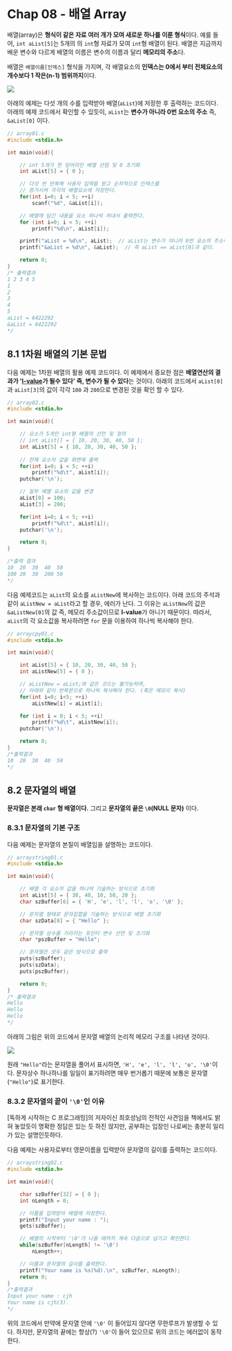 # Chap 08 - 배열 Array



배열(array)은 **형식이 같은 자료 여러 개가 모여 새로운 하나를 이룬 형식**이다. 예를 들어, `int aList[5]`는 5개의 의 `int`형 자료가 모여 `int`형 배열이 된다.  배열은 지금까지 배운 변수와 다르게 배열의 이름은 변수의 이름과 달리 **메모리의 주소**다. 

배열은 `배열이름[인덱스]` 형식을 가지며, 각 배열요소의 **인덱스는 0에서 부터 전체요소의 개수보다 1 작은(n-1) 범위까지**이다. 

![](./images/arrays.jpg)



아래의 예제는 다섯 개의 수를 입력받아 배열(`aList`)에 저장한 후 출력하는 코드이다. 아래의 예제 코드에서 확인할 수 있듯이,  `aList`는 **변수가 아니라 0번 요소의 주소** 즉, `&aList[0]` 이다.

```c
// array01.c
#include <stdio.h>

int main(void){

    // int 5개가 한 덩어리인 배열 선엄 및 0 초기화
    int aList[5] = { 0 };

    // 다섯 번 반복해 사용자 입력을 받고 순차적으로 인덱스를 
    // 증가시켜 각각의 배열요소에 저장한다. 
    for(int i=0; i < 5; ++i)
        scanf("%d", &aList[i]);

    // 배열에 담긴 내용을 요소 하나씩 꺼내서 출력한다.
    for (int i=0; i < 5; ++i)
        printf("%d\n", aList[i]);

    printf("aList = %d\n", aList);  // aList는 변수가 아니라 0번 요소의 주소이다.
    printf("&aList = %d\n", &aList);  // 즉 aList == aList[0]과 같다.

    return 0;
}
/* 출력결과
1 2 3 4 5
1
2
3
4
5
aList = 6422292
&aList = 6422292
*/
```





## 8.1 1차원 배열의 기본 문법

다음 예제는 1차원 배열의 활용 예제 코드이다. 이 예제에서 중요한 점은 **배열연산의 결과가 '[l-value](https://msdn.microsoft.com/ko-kr/library/bkbs2cds.aspx)가 될수 있다' 즉, 변수가 될 수 있다**는 것이다. 아래의 코드에서 `aList[0]` 과 `aList[3]`의 값이 각각 `100` 과 `200`으로 변경된 것을 확인 할 수 있다.

```c
// array02.c
#include <stdio.h>

int main(void){

    // 요소가 5개인 int형 배열의 선언 및 정의
    // int aList[] = { 10, 20, 30, 40, 50 };
    int aList[5] = { 10, 20, 30, 40, 50 };
    
    // 전체 요소의 값을 화면에 출력
    for(int i=0; i < 5; ++i)
        printf("%d\t", aList[i]);
    putchar('\n');

    // 일부 배열 요소의 값을 변경
    aList[0] = 100;
    aList[3] = 200;

    for(int i=0; i < 5; ++i)
        printf("%d\t", aList[i]);
    putchar('\n');

    return 0;
}

/*출력 결과
10	20	30	40	50	
100	20	30	200	50	
*/
```



다음 예제코드는 `aList`의 요소를 `aListNew`에 복사하는 코드이다. 아래 코드의 주석과 같이 `aListNew = aList`라고 할 경우, 에러가 난다. 그 이유는 `aListNew`의 값은 `&aListNew[0]`의 값 즉, 메모리 주소값이므로 **l-value**가 아니기 때문이다. 따라서, `aList`의 각 요소값을 복사하려면 `for` 문을 이용하여 하나씩 복사해야 한다.

```c
// arraycpy01.c
#include <stdio.h>

int main(void){

    int aList[5] = { 10, 20, 30, 40, 50 };
    int aListNew[5] = { 0 };

    // aListNew = aList;와 같은 코드는 불가능하며,
    // 아래와 같이 반복문으로 하나씩 복사해야 한다. (혹은 메모리 복사)
    for(int i=0; i<5; ++i)
        aListNew[i] = aList[i];

    for (int i = 0; i < 5; ++i)
        printf("%d\t", aListNew[i]);
    putchar('\n');

    return 0;
}
/*출력결과
10	20	30	40	50	
*/
```





## 8.2 문자열의 배열

**문자열은 본래 `char` 형 배열이다.** 그리고 **문자열의 끝은 `\0`(NULL 문자)** 이다. 



### 8.3.1 문자열의 기본 구조

다음 예제는 문자열의 본질이 배열임을 설명하는 코드이다.

```c
// arraystring01.c
#include <stdio.h>

int main(void){

    // 배열 각 요소의 값을 하나씩 기술하는 방식으로 초기화
    int aList[5] = { 30, 40, 10, 50, 20 };
    char szBuffer[6] = { 'H', 'e', 'l', 'l', 'o', '\0' };

    // 문자열 형태로 문자집합을 기술하는 방식으로 배열 초기화
    char szData[8] = { "Hello" };

    // 문자열 상수를 가리키는 포인터 변수 선언 및 초기화
    char *pszBuffer = "Hello";

    // 문자열은 모두 같은 방식으로 출력
    puts(szBuffer);
    puts(szData);
    puts(pszBuffer);

    return 0;
}
/* 출력결과
Hello
Hello
Hello
*/
```

아래의 그림은 위의 코드에서 문자열 배열의 논리적 메모리 구조를 나타낸 것이다. 

![](./images/string.png)



원래 `"Hello"`라는 문자열을 풀어서 표시하면, `'H', 'e', 'l', 'l', 'o', '\0'`이다. 문자상수 하나하나를 일일이 표기하려면 매우 번거롭기 때문에 보통은 문자열(`"Hello"`)로 표기한다.



### 8.3.2 문자열의 끝이 `'\0'`인 이유

[독하게 시작하는 C 프로그래밍]의 저자이신 최호성님의 전적인 사견임을 책에서도 밝혀 놓았듯이 명확한 정답은 있는 듯 하진 않지만, 공부하는 입장인 나로써는 충분히 일리가 있는 설명인듯하다.

다음 예제는 사용자로부터 영문이름을 입력받아 문자열의 길이를 출력하는 코드이다.

```c
// arraystring02.c
#include <stdio.h>

int main(void){

    char szBuffer[32] = { 0 };
    int nLength = 0;

    // 이름을 입력받아 배열에 저장한다.
    printf("Input your name : ");
    gets(szBuffer);

    // 배열의 시작부터 '\0'가 나올 때까지 계속 다음으로 넘기고 확인한다.
    while(szBuffer[nLength] != '\0')
        nLength++;

    // 이름과 문자열의 길이를 출력한다.
    printf("Your name is %s(%d).\n", szBuffer, nLength);
    return 0;
}
/*출력결과
Input your name : cjh
Your name is cjh(3).
*/
```

위의 코드에서 만약에 문자열 안에 `'\0'` 이 들어있지 않다면 무한루프가 발생할 수 있다. 하지만, 문자열의 끝에는 항상(?) `'\0'`이 들어 있으므로 위의 코드는 에러없이 동작한다. 